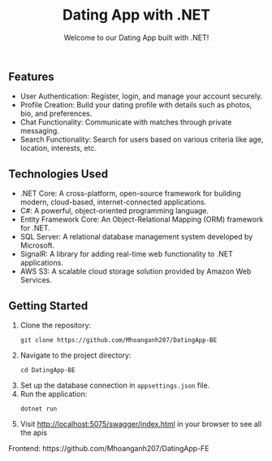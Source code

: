  <header>
        <h1>Dating App with .NET</h1>
        <p>Welcome to our Dating App built with .NET!</p>
    </header>
    <section>
        <h2>Features</h2>
        <ul>
            <li>User Authentication: Register, login, and manage your account securely.</li>
            <li>Profile Creation: Build your dating profile with details such as photos, bio, and preferences.</li>
            <li>Chat Functionality: Communicate with matches through private messaging.</li>
            <li>Search Functionality: Search for users based on various criteria like age, location, interests, etc.</li>
        </ul>
    </section>
    <section>
        <h2>Technologies Used</h2>
        <ul>
            <li>.NET Core: A cross-platform, open-source framework for building modern, cloud-based, internet-connected applications.</li>
            <li>C#: A powerful, object-oriented programming language.</li>
            <li>Entity Framework Core: An Object-Relational Mapping (ORM) framework for .NET.</li>
            <li>SQL Server: A relational database management system developed by Microsoft.</li>
            <li>SignalR: A library for adding real-time web functionality to .NET applications.</li>
            <li>AWS S3: A scalable cloud storage solution provided by Amazon Web Services.</li>
        </ul>
    </section>
    <section>
        <h2>Getting Started</h2>
        <ol>
            <li>Clone the repository:</li>
            <pre><code>git clone https://github.com/Mhoanganh207/DatingApp-BE</code></pre>
            <li>Navigate to the project directory:</li>
            <pre><code>cd DatingApp-BE</code></pre>
            <li>Set up the database connection in <code>appsettings.json</code> file.</li>
            <li>Run the application:</li>
            <pre><code>dotnet run</code></pre>
            <li>Visit <a href="http://localhost:5075/swagger/index.html">http://localhost:5075/swagger/index.html</a> in your browser to see all the apis</li>
        </ol>
    </section>
Frontend: https://github.com/Mhoanganh207/DatingApp-FE
